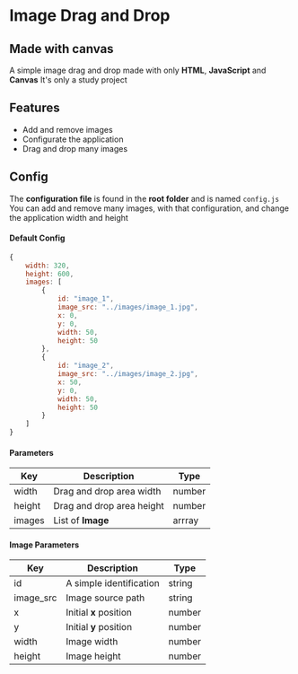# Image Drag and Drop
## Made with **canvas**

A simple image drag and drop made with only **HTML**, **JavaScript** and **Canvas**
It's only a study project

## Features

- Add and remove images
- Configurate the application
- Drag and drop many images

## Config
The **configuration file** is found in the **root folder** and is named `config.js`
You can add and remove many images, with that configuration, and change the application width and height

#### Default Config
```js
{
    width: 320,
    height: 600,
    images: [
        {
            id: "image_1",
            image_src: "../images/image_1.jpg",
            x: 0,
            y: 0,
            width: 50,
            height: 50
        },
        {
            id: "image_2",
            image_src: "../images/image_2.jpg",
            x: 50,
            y: 0,
            width: 50,
            height: 50
        }
    ]
}
```

#### Parameters
| Key | Description | Type |
| ------ | ------ | ------ |
| width | Drag and drop area width | number |
| height | Drag and drop area height | number |
| images | List of **Image** | arrray |


#### **Image** Parameters
| Key | Description | Type |
| ------ | ------ | ------ |
| id | A simple identification | string |
| image_src | Image source path | string |
| x | Initial **x** position | number |
| y | Initial **y** position | number |
| width | Image width | number |
| height | Image height | number |
